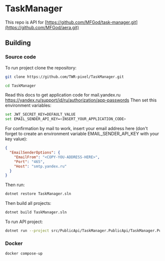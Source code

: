# TaskManager

This repo is API for [https://github.com/MFGod/task-manager.git](https://github.com/MFGod/aera.git)

## Building

### Source code

To run project clone the repository:

```bash
git clone https://github.com/TWR-pixel/TaskManager.git

cd TaskManager
```
Read this docs to get application code for mail.yandex.ru https://yandex.ru/support/id/ru/authorization/app-passwords
Then set this environment variables:

```bash
set JWT_SECRET_KEY=DEFAULT_VALUE
set EMAIL_SENDER_API_KEY=<INSERT_YOUR_APPLICATION_CODE>
```

For confirmation by mail to work, insert your email address here (don't forget to create an environment variable EMAIL_SENDER_API_KEY with your key value):
```json
{
  "EmailSenderOptions": {
    "EmailFrom": "<COPY-YOU-ADDRESS-HERE>",
    "Port": "465",
    "Host": "smtp.yandex.ru"
  }
}

```


Then run:

```bash
dotnet restore TaskManager.sln
```

Then build all projects:

```bash
dotnet build TaskManager.sln
```

To run API project:

```bash
dotnet run --project src/PublicApi/TaskManager.PublicApi/TaskManager.PublicApi.csproj
```

### Docker

```bash
docker compose-up
```
